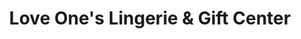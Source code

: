 ---
title: "Love One's Lingerie & Gift Center"
url: /middle-river/love-ones-lingerie-und-gift-center/
shop: Erotik
---